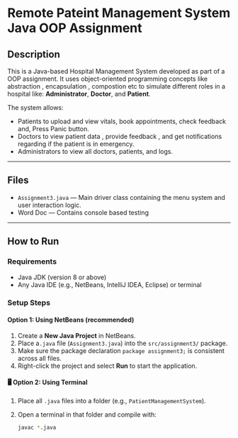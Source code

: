# Remote Pateint Management System Java OOP Assignment

##  Description

This is a Java-based Hospital Management System developed as part of a  OOP assignment. It uses object-oriented programming concepts like abstraction , encapsulation , compostion etc to simulate different roles in a hospital  like: **Administrator**, **Doctor**, and **Patient**.

The system allows:
- Patients to upload and view vitals, book appointments, check feedback and, Press Panic button.
- Doctors to view patient data , provide feedback , and get notifications regarding if the patient is in emergency.
- Administrators to view all doctors, patients, and logs.

---

## Files

- `Assignment3.java` — Main driver class containing the menu system and user interaction logic.
- Word Doc — Contains console based testing


---

## How to Run

### Requirements
- Java JDK (version 8 or above)
- Any Java IDE (e.g., NetBeans, IntelliJ IDEA, Eclipse) or terminal

### Setup Steps

####  Option 1: Using NetBeans (recommended)
1. Create a **New Java Project** in NetBeans.
2. Place a`.java` file (`Assignment3.java`) into the `src/assignment3/` package.
3. Make sure the package declaration `package assignment3;` is consistent across all files.
4. Right-click the project and select **Run** to start the application.

#### 🖥️ Option 2: Using Terminal
1. Place all `.java` files into a folder (e.g., `PatientManagementSystem`).
2. Open a terminal in that folder and compile with:

   ```bash
   javac *.java
